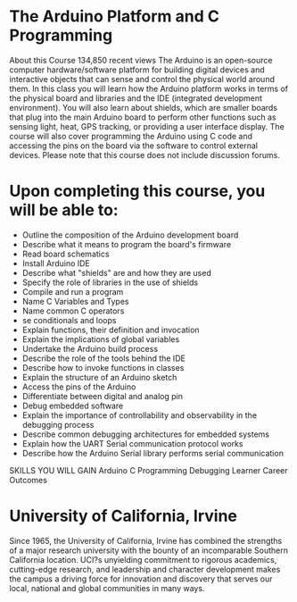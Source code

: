 # The Arduino Platform and C Programming


About this Course
134,850 recent views
The Arduino is an open-source computer hardware/software platform for building digital devices and interactive objects that can sense and control the physical world around them. In this class you will learn how the Arduino platform works in terms of the physical board and libraries and the IDE (integrated development environment). You will also learn about shields, which are smaller boards that plug into the main Arduino board to perform other functions such as sensing light, heat, GPS tracking, or providing a user interface display. The course will also cover programming the Arduino using C code and accessing the pins on the board via the software to control external devices. Please note that this course does not include discussion forums.

# Upon completing this course, you will be able to:
- Outline the composition of the Arduino development board
- Describe what it means to program the board's firmware
- Read board schematics
- Install Arduino IDE
- Describe what "shields" are and how they are used
- Specify the role of libraries in the use of shields
- Compile and run a program
- Name C Variables and Types
- Name common C operators
- se conditionals and loops
- Explain functions, their definition and invocation
- Explain the implications of global variables
- Undertake the Arduino build process
- Describe the role of the tools behind the IDE
- Describe how to invoke functions in classes
- Explain the structure of an Arduino sketch
- Access the pins of the Arduino
- Differentiate between digital and analog pin
- Debug embedded software
- Explain the importance of controllability and observability in the debugging process
- Describe common debugging architectures for embedded systems
- Explain how the UART Serial communication protocol works
- Describe how the Arduino Serial library performs serial communication

SKILLS YOU WILL GAIN
Arduino
C Programming
Debugging
Learner Career Outcomes

# University of California, Irvine
Since 1965, the University of California, Irvine has combined the strengths of a major research university with the bounty of an incomparable Southern California location. UCI?s unyielding commitment to rigorous academics, cutting-edge research, and leadership and character development makes the campus a driving force for innovation and discovery that serves our local, national and global communities in many ways.
